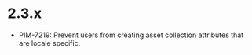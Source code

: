 # 2.3.x

- PIM-7219: Prevent users from creating asset collection attributes that are locale specific.
